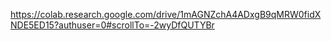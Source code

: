 https://colab.research.google.com/drive/1mAGNZchA4ADxgB9qMRW0fidXNDE5ED15?authuser=0#scrollTo=-2wyDfQUTYBr

